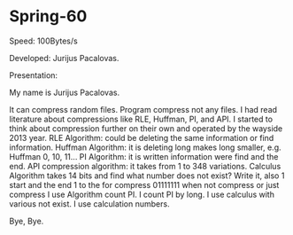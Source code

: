 # Spring-60


Speed: 100Bytes/s

Developed: Jurijus Pacalovas.

Presentation:

My name is Jurijus Pacalovas.

It can compress random files. Program compress not any files. I had read literature about compressions like RLE, Huffman, PI, and API. I started to think about compression further on their own and operated by the wayside 2013 year. RLE Algorithm: could be deleting the same information or find information. Huffman Algorithm: it is deleting long makes long smaller, e.g. Huffman 0, 10, 11... PI Algorithm: it is written information were find and the end. API compression algorithm: it takes from 1 to 348 variations. Calculus Algorithm takes 14 bits and find what number does not exist? Write it, also 1 start and the end 1 to the for compress 01111111 when not compress or just compress I use Algorithm count PI. I count PI by long. I use calculus with various not exist. I use calculation numbers.

Bye, Bye.

